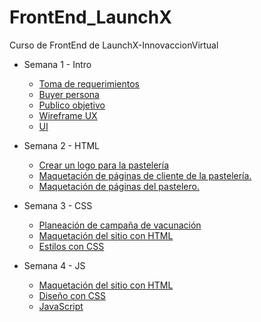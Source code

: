 # FrontEnd_LaunchX
Curso de FrontEnd de LaunchX-InnovaccionVirtual

- Semana 1 - Intro
  * [Toma de requerimientos](https://github.com/ghquiroz/FrontEnd_LaunchX/blob/main/Semana%201%20-%20Intro/1.-Requerimientos.pdf)
  * [Buyer persona](https://github.com/ghquiroz/FrontEnd_LaunchX/blob/main/Semana%201%20-%20Intro/2.-Buyer%20persona.pdf)
  * [Publico objetivo](https://github.com/ghquiroz/FrontEnd_LaunchX/blob/main/Semana%201%20-%20Intro/3.-%20Publico%20objetivo.pdf)
  * [Wireframe UX](https://github.com/ghquiroz/FrontEnd_LaunchX/blob/main/Semana%201%20-%20Intro/4.-%20Wireframe%20UX.pdf)
  * [UI](https://github.com/ghquiroz/FrontEnd_LaunchX/blob/main/Semana%201%20-%20Intro/5.-%20Dise%C3%B1o%20UI.pdf)

- Semana 2 - HTML
  * [Crear un logo para la pastelería](https://github.com/ghquiroz/FrontEnd_LaunchX/blob/main/Semana%202%20-%20HTML/Logo.png)
  * [Maquetación de páginas de cliente de la pastelería.](https://github.com/ghquiroz/FrontEnd_LaunchX/tree/main/Semana%202%20-%20HTML/Practica%20-%20Pasteleria)
  * [Maquetación de páginas del pastelero.](https://github.com/ghquiroz/FrontEnd_LaunchX/tree/main/Semana%202%20-%20HTML/Practica%20-%20Pasteleria)

- Semana 3 - CSS
  * [Planeación de campaña de vacunación](https://github.com/ghquiroz/FrontEnd_LaunchX/blob/main/Semana%203%20-%20CSS/PLAN%20DE%20MERCADOTECNIA.pdf)
  * [Maquetación del sitio con HTML](https://github.com/ghquiroz/FrontEnd_LaunchX/blob/main/Semana%203%20-%20CSS/Vaccination/Pages/Index.html)
  * [Estilos con CSS](https://github.com/ghquiroz/FrontEnd_LaunchX/blob/main/Semana%203%20-%20CSS/Vaccination/Content/css/Styles.css)

- Semana 4 - JS
  * [Maquetación del sitio con HTML](https://github.com/ghquiroz/FrontEnd_LaunchX/blob/main/Semana%204%20-%20JS/Pokedex/Pages/Index.html)
  * [Diseño con CSS](https://github.com/ghquiroz/FrontEnd_LaunchX/blob/main/Semana%204%20-%20JS/Pokedex/Content/CSS/Styles.css)
  * [JavaScript](https://github.com/ghquiroz/FrontEnd_LaunchX/blob/main/Semana%204%20-%20JS/Pokedex/Content/js/Javascript.js)
